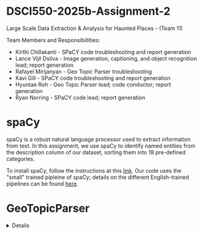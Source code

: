 # DSCI550-2025b-Assignment-2
Large Scale Data Extraction &amp; Analysis for Haunted Places - (Team 11) 

Team Members and Responsibillities: 
- Kirthi Chillakanti - SPaCY code troubleshooting and report generation
- Lance Vijil Dsilva - Image generation, captioning, and object recognition lead; report generation
- Rafayel Mirijanyan - Geo Topic Parser troubleshooting
- Kavi Gill - SPaCY code troubleshooting and report generation
- Hyuntae Roh - Geo Topic Parser lead; code conductor; report generation
- Ryan Norring - SPaCY code lead; report generation

# spaCy
spaCy is a robust natural language processor used to extract information from text. In this assignment, we use spaCy to identify named entities from the description column of our dataset, sorting them into 18 pre-defined categories. 

To install spaCy, follow the instructions at this [link](https://spacy.io/usage). Our code uses the "small" trained pipleine of spaCy; details on the different English-trained pipelines can be found [here](https://spacy.io/models/en#en_core_web_sm).


# GeoTopicParser
<details> 
Based on a Gazetteer, a dictionary for looking up the names/places and their corresponding latitudes and longitudes, the GeoTopicParser and runs a Named Entity Recognition(NER) modeling to produce the tag of location name, latitude and logitude. 

Before running the GeoTopicParser, you should activate lucene-geo-gazetteer first. Follow the instruction of this [readme](https://github.com/Hibis5946/geotopicparser-utils/blob/master/README_tika_geo_parser.txt)

Named Entity Recognition is powered by Apache OpenNLP. Download en-ner-location.bin, which is a file of pre-trained model. Place the .bin file at this directory(org/apache/tika/parser/geo/) so that Tika can use the pre-trained model. 

Now, we have geographical dictionary to look up and NER pre-trained model. 
Based on tika-app-2.6.0.jar and tika-parser-nlp-package-2.6.0.jar, we will extract the geographical tags from the .geot files. If you have not converted your text into .geot files, please do before running Tika. 

When you are ready, run the following code(one line) in your CMD:
```
java -classpath 'root/src/tika/tika-app-2.6.0':'root/src/tika/tika-parser-nlp-package-2.6.0.jar':'root/src/location-ner-model':'root/src/geotopic-mime' org.apache.tika.cli.TikaCLI -m
```

Refer to the following code block when you are running on jupyter notebook:
```
geot_files_dir = os.path.join(project_root, 'src', 'geotopic-mime') 
tika_app_jar = os.path.join(project_root, 'src', 'tika', 'tika-app-2.6.0.jar')
tika_nlp_jar = os.path.join(project_root, 'src', 'tika', 'tika-parser-nlp-package-2.6.0.jar')
ner_model_dir = os.path.join(project_root, 'src', 'location-ner-model')

classpath = f"{tika_app_jar}:{tika_nlp_jar}:{ner_model_dir}:{geot_files_dir}"
tika_cmd_base = [
    "java", "-classpath", classpath,
    "org.apache.tika.cli.TikaCLI", "-m"
]
```

<datils/>


